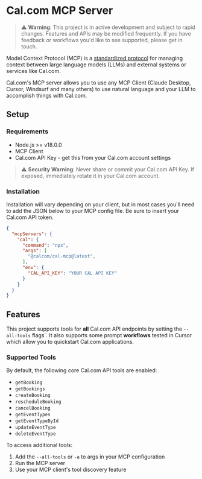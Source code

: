 # Cal.com MCP Server

> ⚠️ **Warning**: This project is in active development and subject to rapid changes. Features and APIs may be modified frequently. If you have feedback or workflows you'd like to see supported, please get in touch.

Model Context Protocol (MCP) is a [standardized protocol](https://modelcontextprotocol.io/introduction) for managing context between large language models (LLMs) and external systems or services like Cal.com.

Cal.com's MCP server allows you to use any MCP Client (Claude Desktop, Cursor, Windsurf and many others) to use natural language and your LLM to accomplish things with Cal.com.

## Setup

### Requirements

- Node.js >= v18.0.0
- MCP Client
- Cal.com API Key - get this from your Cal.com account settings

> ⚠️ **Security Warning**: Never share or commit your Cal.com API Key. If exposed, immediately rotate it in your Cal.com account.

### Installation

Installation will vary depending on your client, but in most cases you'll need to add the JSON below to your MCP config file. Be sure to insert your Cal.com API token.

```json
{
  "mcpServers": {
    "cal": {
      "command": "npx",
      "args": [
        "@calcom/cal-mcp@latest",
      ],
      "env": {
        "CAL_API_KEY": "YOUR CAL API KEY"
      }
    }
  }
}
```

## Features

This project supports tools for **all** Cal.com API endpoints by setting the `--all-tools` flags`. It also supports some prompt **workflows** tested in Cursor which allow you to quickstart Cal.com applications.

### Supported Tools

By default, the following core Cal.com API tools are enabled:

- `getBooking`
- `getBookings`
- `createBooking`
- `rescheduleBooking`
- `cancelBooking`
- `getEventTypes`
- `getEventTypeById`
- `updateEventType`
- `deleteEventType`

To access additional tools:

1. Add the `--all-tools` or `-a` to args in your MCP configuration
2. Run the MCP server
3. Use your MCP client's tool discovery feature
